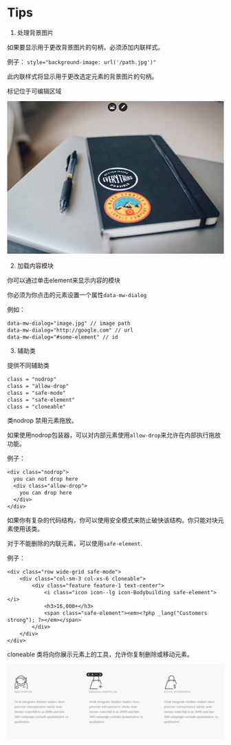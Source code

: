# Tips

1. 处理背景图片

如果要显示用于更改背景图片的句柄，必须添加内联样式。

例子： `style="background-image: url('/path.jpg')"`

此内联样式将显示用于更改选定元素的背景图片的句柄。

标记位于可编辑区域

![](../images/bg.png)


2. 加载内容模块

你可以通过单击element来显示内容的模块

你必须为你点击的元素设置一个属性`data-mw-dialog`

例如：
```
data-mw-dialog="image.jpg" // image path
data-mw-dialog="http://google.com" // url
data-mw-dialog="#some-element" // id
```

3. 辅助类

提供不同辅助类
```
class = "nodrop"
class = "allow-drop"
class = "safe-mode"
class = "safe-element"
class = "cloneable"
```

类nodrop 禁用元素拖放。

如果使用nodrop包装器，可以对内部元素使用`allow-drop`来允许在内部执行拖放功能。

例子：
```
<div class="nodrop">
  you can not drop here
  <div class="allow-drop">
    you can drop here
  </div>
</div>
```

如果你有复杂的代码结构，你可以使用安全模式来防止破快该结构。你只能对块元素使用该类。

对于不能删除的内联元素，可以使用`safe-element`.

例子：

```
<div class="row wide-grid safe-mode">
    <div class="col-sm-3 col-xs-6 cloneable">
        <div class="feature feature-1 text-center">
            <i class="icon icon--lg icon-Bodybuilding safe-element"></i>
            <h3>16,000+</h3>
            <span class="safe-element"><em><?php _lang("Customers strong"); ?></em></span>
        </div>
    </div>
</div>
```

cloneable 类将向你展示元素上的工具，允许你复制删除或移动元素。

![](../images/cloneable.png)
























